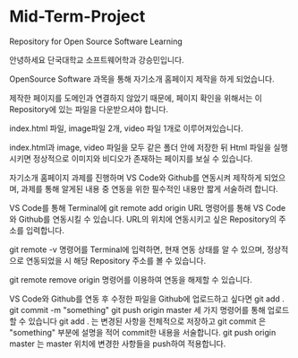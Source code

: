 # Mid-Term-Project
Repository for Open Source Software Learning

안녕하세요 단국대학교 소프트웨어학과 강승민입니다.

OpenSource Software 과목을 통해 자기소개 홈페이지 제작을 하게 되었습니다.

제작한 페이지를 도메인과 연결하지 않았기 때문에, 페이지 확인을 위해서는 이 Repository에 있는 파일을 다운받으셔야 합니다.

index.html 파일, image파일 2개, video 파일 1개로 이루어져있습니다.

index.html과 image, video 파일을 모두 같은 폴더 안에 저장한 뒤 Html 파일을 실행시키면 정상적으로 이미지와 비디오가 존재하는 페이지를 보실 수 있습니다.



자기소개 홈페이지 과제를 진행하며 VS Code와 Github를 연동시켜 제작하게 되었으며, 
과제를 통해 알게된 내용 중 연동을 위한 필수적인 내용만 짧게 서술하려 합니다.

VS Code를 통해 Terminal에
git remote add origin URL 명령어를 통해 VS Code와 Github를 연동시킬 수 있습니다.
URL의 위치에 연동시키고 싶은 Repository의 주소를 입력합니다.

git remote -v 명령어를 Terminal에 입력하면, 현재 연동 상태를 알 수 있으며,
정상적으로 연동되었을 시 해당 Repository 주소를 볼 수 있습니다.

git remote remove origin 명령어를 이용하여 연동을 해제할 수 있습니다.

VS Code와 Github를 연동 후 수정한 파일을 Github에 업로드하고 싶다면
git add .
git commit -m "something"
git push origin master
세 가지 명령어를 통해 업로드할 수 있습니다
git add . 는 변경된 사항을 전체적으로 저장하고
git commit 은 "something" 부분에 설명을 적어 commit한 내용을 서술합니다.
git push origin master 는 master 위치에 변경한 사항들을 push하여 적용합니다.
